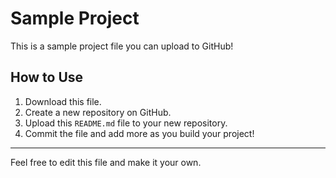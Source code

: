 # Sample Project

This is a sample project file you can upload to GitHub!

## How to Use

1. Download this file.
2. Create a new repository on GitHub.
3. Upload this `README.md` file to your new repository.
4. Commit the file and add more as you build your project!

---

Feel free to edit this file and make it your own.